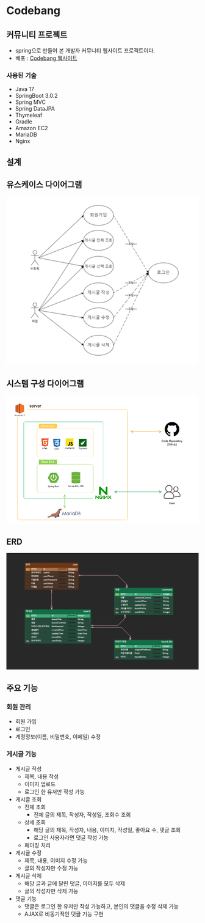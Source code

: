 # Codebang
## 커뮤니티 프로젝트
- spring으로 만들어 본 개발자 커뮤니티 웹사이트 프로젝트이다.
- 배포 : [Codebang 웹사이트](https://codebang.store)

### 사용된 기술
- Java 17
- SpringBoot 3.0.2
- Spring MVC
- Spring DataJPA
- Thymeleaf
- Gradle
- Amazon EC2
- MariaDB
- Nginx

## 설계

## 유스케이스 다이어그램

![유스케이스 다이어그램](./img/유스케이스%20다이어그램.png)

## 시스템 구성 다이어그램

![시스템 구성 다이어그램](./img/시스템%20구성%20다이어그램.png)

## ERD

![ERD](./img/ERD.png)

## 주요 기능 

### 회원 관리

- 회원 가입
- 로그인
- 계정정보(이름, 비밀번호, 이메일) 수정

### 게시글 기능

- 게시글 작성
  - 제목, 내용 작성
  - 이미지 업로드
  - 로그인 한 유저만 작성 가능
- 게시글 조회
  - 전체 조회
    - 전체 글의 제목, 작성자, 작성일, 조회수 조회
  - 상세 조회
    - 해당 글의 제목, 작성자, 내용, 이미지, 작성일, 좋아요 수, 댓글 조회
    - 로그인 사용자라면 댓글 작성 가능
  - 페이징 처리
- 게시글 수정
  - 제목, 내용, 이미지 수정 가능
  - 글의 작성자만 수정 가능
- 게시글 삭제
  - 해당 글과 글에 달린 댓글, 이미지를 모두 삭제
  - 글의 작성자만 삭제 가능
- 댓글 기능
  - 댓글은 로그인 한 유저만 작성 가능하고, 본인의 댓글을 수정 삭제 가능
  - AJAX로 비동기적인 댓글 기능 구현




